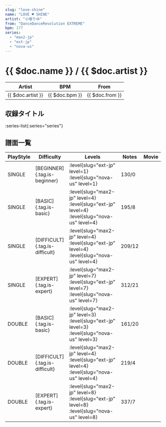 ```yaml
---
slug: "love-shine"
name: "LOVE ♥ SHINE"
artist: "小坂りゆ"
from: "DanceDanceRevolution EXTREME"
bpm: 177
series:
  - "max2-jp"
  - "ext-jp"
  - "nova-us"
---
```


# {{ $doc.name }} / {{ $doc.artist }}

|Artist|BPM|From|
|------|---|----|
|{{ $doc.artist }}|{{ $doc.bpm }}|{{ $doc.from }}|

## 収録タイトル

:series-list{:series="series"}

## 譜面一覧

|PlayStyle|Difficulty|Levels|Notes|Movie|
|---------|----------|------|-----|-----|
|SINGLE|[BEGINNER]{.tag.is-beginner}|<div class="field is-grouped is-grouped-multiline"> :level{slug="ext-jp" level=1} :level{slug="nova-us" level=1}</div>|130/0||
|SINGLE|[BASIC]{.tag.is-basic}|<div class="field is-grouped is-grouped-multiline"> :level{slug="max2-jp" level=4} :level{slug="ext-jp" level=4} :level{slug="nova-us" level=4}</div>|195/8||
|SINGLE|[DIFFICULT]{.tag.is-difficult}|<div class="field is-grouped is-grouped-multiline"> :level{slug="max2-jp" level=4} :level{slug="ext-jp" level=4} :level{slug="nova-us" level=4}</div>|209/12||
|SINGLE|[EXPERT]{.tag.is-expert}|<div class="field is-grouped is-grouped-multiline"> :level{slug="max2-jp" level=7} :level{slug="ext-jp" level=7} :level{slug="nova-us" level=7}</div>|312/21||
|DOUBLE|[BASIC]{.tag.is-basic}|<div class="field is-grouped is-grouped-multiline"> :level{slug="max2-jp" level=3} :level{slug="ext-jp" level=3} :level{slug="nova-us" level=3}</div>|161/20||
|DOUBLE|[DIFFICULT]{.tag.is-difficult}|<div class="field is-grouped is-grouped-multiline"> :level{slug="max2-jp" level=4} :level{slug="ext-jp" level=4} :level{slug="nova-us" level=4}</div>|219/4||
|DOUBLE|[EXPERT]{.tag.is-expert}|<div class="field is-grouped is-grouped-multiline"> :level{slug="max2-jp" level=8} :level{slug="ext-jp" level=8} :level{slug="nova-us" level=8}</div>|337/7||
